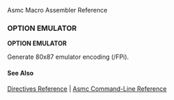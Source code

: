 Asmc Macro Assembler Reference

### OPTION EMULATOR

**OPTION EMULATOR**

Generate 80x87 emulator encoding (/FPi).

#### See Also

[Directives Reference](readme.md) | [Asmc Command-Line Reference](../command/readme.md)
